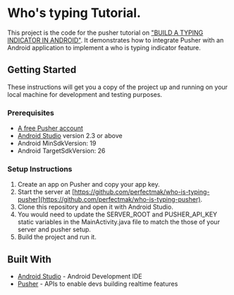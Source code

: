 # Who's typing Tutorial.

This project is the code for the pusher tutorial on ["BUILD A TYPING INDICATOR IN ANDROID"](https://pusher.com/tutorials/typing-indicator-android/). It demonstrates how to integrate Pusher with an Android application to implement a who is typing indicator feature.

## Getting Started
These instructions will get you a copy of the project up and running on your local machine for development and testing purposes.

### Prerequisites
- [A free Pusher account](https://pusher.com)
- [Android Studio](https://developer.android.com/studio/index.html) version 2.3 or above 
- Android MinSdkVersion: 19
- Android TargetSdkVersion: 26

### Setup Instructions
1. Create an app on Pusher and copy your app key.
2. Start the server at [https://github.com/perfectmak/who-is-typing-pusher](https://github.com/perfectmak/who-is-typing-pusher).
3. Clone this repository and open it with Android Studio.
4. You would need to update the SERVER_ROOT and PUSHER_API_KEY static variables in the MainActivity.java file to match the those of your server and pusher setup.
5. Build the project and run it.

## Built With
* [Android Studio](https://developer.android.com/studio/index.html) - Android Development IDE
* [Pusher](https://pusher.com/) - APIs to enable devs building realtime features
